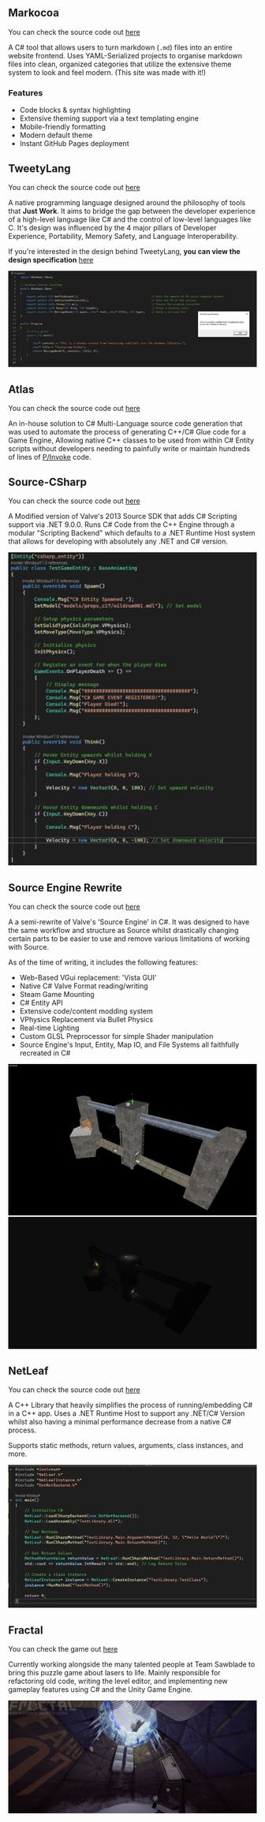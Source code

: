 ## Markocoa
You can check the source code out [here](https://github.com/Tweety-Lab/Markocoa)

A C# tool that allows users to turn markdown (`.md`) files into an entire website frontend. Uses YAML-Serialized projects to organise markdown files into clean, organized categories that utilize the extensive theme system to look and feel modern. (This site was made with it!)

### Features
- Code blocks & syntax highlighting  
- Extensive theming support via a text templating engine  
- Mobile-friendly formatting  
- Modern default theme
- Instant GitHub Pages deployment

## TweetyLang
You can check the source code out [here](https://github.com/TweetyLang/TweetyLang)

A native programming language designed around the philosophy of tools that **Just Work**. It aims to bridge the gap between the developer experience of a high-level language like C# and the control of low-level languages like C. It's design was influenced by the 4 major pillars of Developer Experience, Portability, Memory Safety, and Language Interoperability.

If you're interested in the design behind TweetyLang, **you can view the design specification** [here](https://tweetylang.github.io/Specification/)

![TweetyLang Source Code](tweety-lang.png)

## Atlas
You can check the source code out [here](https://github.com/Vista-Source/Atlas)

An in-house solution to C# Multi-Language source code generation that was used to automate the process of generating C++/C# Glue code for a Game Engine, Allowing native C++ classes to be used from within C# Entity scripts without developers needing to painfully write or maintain hundreds of lines of [P/Invoke](https://learn.microsoft.com/en-us/dotnet/standard/native-interop/pinvoke) code.

## Source-CSharp
You can check the source code out [here](https://github.com/Tweety-Lab/source-csharp)

A Modified version of Valve's 2013 Source SDK that adds C# Scripting support via .NET 9.0.0. Runs C# Code from the C++ Engine through a modular "Scripting Backend" which defaults to a .NET Runtime Host system that allows for developing with absolutely any .NET and C# version.

![C# Source Entity](source-cs.png)

## Source Engine Rewrite
You can check the source code out [here](https://github.com/Tweety-Lab/SourceRewrite)

A a semi-rewrite of Valve's 'Source Engine' in C#. It was designed to have the same workflow and structure as Source whilst drastically changing certain parts to be easier to use and remove various limitations of working with Source.

As of the time of writing, it includes the following features:
- Web-Based VGui replacement: 'Vista GUI'
- Native C# Valve Format reading/writing
- Steam Game Mounting
- C# Entity API
- Extensive code/content modding system
- VPhysics Replacement via Bullet Physics
- Real-time Lighting
- Custom GLSL Preprocessor for simple Shader manipulation
- Source Engine's Input, Entity, Map IO, and File Systems all faithfully recreated in C#

![VMF Rendered in Hammer](hammer-map.png)
![VMF Rendered in SourceRewrite](vmf-render-map.png)

## NetLeaf
You can check the source code out [here](https://github.com/Tweety-Lab/NetLeaf)

A C++ Library that heavily simplifies the process of running/embedding C# in a C++ app. Uses a .NET Runtime Host to support any .NET/C# Version whilst also having a minimal performance decrease from a native C# process. 

Supports static methods, return values, arguments, class instances, and more.

![NetLeaf Code](netleaf.png)

## Fractal
You can check the game out [here](https://store.steampowered.com/app/3484790/Fractal)

Currently working alongside the many talented people at Team Sawblade to bring this puzzle game about lasers to life. Mainly responsible for refactoring old code, writing the level editor, and implementing new gameplay features using C# and the Unity Game Engine.

![Fractal Screenshot](fractal.png)